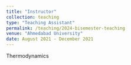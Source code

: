 ```yaml
---
title: "Instructor"
collection: teaching
type: "Teaching Assistant"
permalink: /teaching/2024-bisemester-teaching
venue: "Ahmedabad University"
date: August 2021 - December 2021
---
```

Thermodynamics

